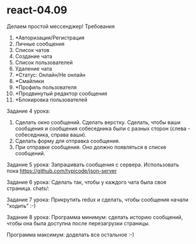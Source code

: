 # react-04.09

Делаем простой мессенджер! Требования
1. *Авторизация/Регистрация
2. Личные сообщения
3. Список чатов
4. Создание чата
5. Список пользователей
6. Удаление чата
7. *Статус: Онлайн/Не онлайн
8. *Смайлики
9. *Профиль пользователя
10. *Продвинутый редактор сообщения
11. *Блокировка пользователей

Задание 4 урока: 
1. Сделать окно сообщений. Сделать верстку. Сделать, чтобы ваши сообщения и сообщения собеседника были с разных сторон (слева - собеседника, справа ваши).
2. Сделать форму для отправка сообщения.
3. При отправке сообщения. Оно должно появляться в списке сообщений.

Задание 5 урока:
Запрашивать сообщения с сервера. Использовать пока https://github.com/typicode/json-server

Задание 6 урока:
Сделать так, чтобы у каждого чата была своя страница. chats/:

Задание 7 урока:
Прикрутить redux и сделать, чтобы сообщения начали "ходить" :-)

Задание 8 урока:
Программа минимум: сделать историю сообщений, чтобы она была доступна после перезагрузки страницы.

Программа максимум: доделать все остальное :-)